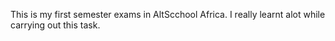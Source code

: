 This is my first semester exams in AltScchool Africa. I really learnt alot while carrying out this task.
